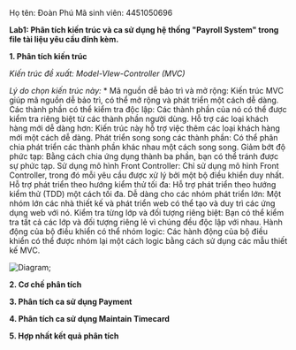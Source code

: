 Họ tên: Đoàn Phú
Mã sinh viên: 4451050696


**Lab1: Phân tích kiến trúc và ca sử dụng hệ thống "Payroll System" trong file tài liệu yêu cầu đính kèm.**
  
  **1. Phân tích kiến trúc**
  
  *Kiến trúc đề xuất: Model-VIew-Controller (MVC)*
  
  *Lý do chọn kiến trúc này:*
    *  Mã nguồn dễ bảo trì và mở rộng: Kiến trúc MVC giúp mã nguồn dễ bảo trì, có thể mở rộng và phát triển một cách dễ dàng.
Các thành phần có thể kiểm tra độc lập: Các thành phần của nó có thể được kiểm tra riêng biệt từ các thành phần người dùng.
Hỗ trợ các loại khách hàng mới dễ dàng hơn: Kiến trúc này hỗ trợ việc thêm các loại khách hàng mới một cách dễ dàng.
Phát triển song song các thành phần: Có thể phân chia phát triển các thành phần khác nhau một cách song song.
Giảm bớt độ phức tạp: Bằng cách chia ứng dụng thành ba phần, bạn có thể tránh được sự phức tạp.
Sử dụng mô hình Front Controller: Chỉ sử dụng mô hình Front Controller, trong đó mỗi yêu cầu được xử lý bởi một bộ điều khiển duy nhất.
Hỗ trợ phát triển theo hướng kiểm thử tối đa: Hỗ trợ phát triển theo hướng kiểm thử (TDD) một cách tối đa.
Dễ dàng cho các nhóm phát triển lớn: Một nhóm lớn các nhà thiết kế và phát triển web có thể tạo và duy trì các ứng dụng web với nó.
Kiểm tra từng lớp và đối tượng riêng biệt: Bạn có thể kiểm tra tất cả các lớp và đối tượng riêng lẻ vì chúng đều độc lập với nhau.
Hành động của bộ điều khiển có thể nhóm logic: Các hành động của bộ điều khiển có thể được nhóm lại một cách logic bằng cách sử dụng các mẫu thiết kế MVC.
  

  
![Diagram](https://www.planttext.com/api/plantuml/png/X5LBJiCm4Dtd55PNxQ8R3e3Q4XP8HLGDi9_Qqs9mx6hiW2BKax7WI5m19v0sFoTUU95vzdj-yydFr_V2EY2NfIew0d-30xB91d8oIh4ajmxJ2VkCc5_bTi4GMjGEd3IQhI57gd35uWgiPPFRzAXCZiZkj4FQ0ySwg5oFCaKE96ppyoOZ_W8MsGC9f7QGS8-4ckCbS6fpBqKgjRIEm1aQ4B0Kef8vdJL3CIfq68e-7GLSedTwRsg8Fpcdg6dQAhDIerUtDWV9WxPv_rFlBKkGtcMFv1jGF5EUF045bBU5RSXuP-p_BHrHDQBA_21JakrIwIfOc-WPb2myw8btg9e93H9kaHiI5RZ4XbX3eChwOc_Q7uC3jkIypC28zriy6YjzwUJTYk4rUuix-okZ7n3EmIXZXGnJ1X1ZoHX_QztgWHSFm3eQphDXYFtIctsipVuCwmeWXWjbL_WpEjWgfCS4Csi7KQr9DuXTum5uNZJuAtB7xa5xkMMvnYisZLTNi_EfK-I7J--KdWlpeUVNWMaK1ORK-LItYQA-nchWQrv62zIY-Dly0W00__y30000);


 **2. Cơ chế phân tích**

 **3. Phân tích ca sử dụng Payment**
   
 **4. Phân tích ca sử dụng Maintain Timecard**

 **5. Hợp nhất kết quả phân tích**
